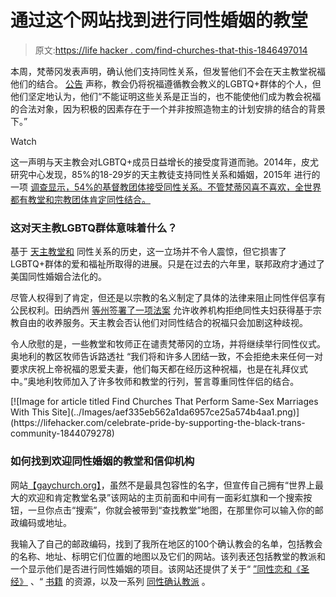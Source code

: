 # 通过这个网站找到进行同性婚姻的教堂

> 原文:[https://life hacker . com/find-churches-that-this-1846497014](https://lifehacker.com/find-churches-that-perform-same-sex-marriages-with-this-1846497014)

本周，梵蒂冈发表声明，确认他们支持同性关系，但发誓他们不会在天主教堂祝福他们的结合。 [公告](https://press.vatican.va/content/salastampa/en/bollettino/pubblico/2021/03/15/210315b.html) 声称，教会仍将祝福遵循教会教义的LGBTQ+群体的个人，但他们坚定地认为，他们“不能证明这些关系是正当的，也不能使他们成为教会祝福的合法对象，因为积极的因素存在于一个并非按照造物主的计划安排的结合的背景下。”

Watch

这一声明与天主教会对LGBTQ+成员日益增长的接受度背道而驰。2014年，皮尤研究中心发现，85%的18-29岁的天主教徒支持同性关系和婚姻，2015年 进行的一项 [调查显示，54%的基督教团体接受同性关系。不管梵蒂冈喜不喜欢，全世界都有教堂和宗教团体肯定同性结合。](https://www.pewresearch.org/fact-tank/2015/12/18/most-u-s-christian-groups-grow-more-accepting-of-homosexuality/)

### 这对天主教LGBTQ群体意味着什么？

基于 [天主教堂和](https://www.hrc.org/resources/stances-of-faiths-on-lgbt-issues-roman-catholic-church) 同性关系的历史，这一立场并不令人震惊，但它损害了LGBTQ+群体的爱和福祉所取得的进展。只是在过去的六年里，联邦政府才通过了美国同性婚姻合法化的。

尽管人权得到了肯定，但还是以宗教的名义制定了具体的法律来阻止同性伴侣享有公民权利。田纳西州 [等州签署了一项法案](https://www.usatoday.com/story/news/nation/2020/01/24/tennessee-gay-adoption-gov-bill-lee-signs-anti-lgbt-measure/4570788002/) 允许收养机构拒绝同性夫妇获得基于宗教自由的收养服务。天主教会否认他们对同性结合的祝福只会加剧这种歧视。

令人欣慰的是，一些教堂和牧师正在谴责梵蒂冈的立场，并将继续举行同性仪式。奥地利的教区牧师告诉路透社 “我们将和许多人团结一致，不会拒绝未来任何一对要求庆祝上帝祝福的恩爱夫妻，他们每天都在经历这种祝福，也是在礼拜仪式中。”奥地利牧师加入了许多牧师和教堂的行列，誓言尊重同性伴侣的结合。

<aside data-commerce-source="inset" class="sc-16a0mhj-2 gAjHzr">[![Image for article titled Find Churches That Perform Same-Sex Marriages With This Site](../Images/aef335eb562a1da6957ce25a574b4aa1.png)](https://lifehacker.com/celebrate-pride-by-supporting-the-black-trans-community-1844079278)</aside>

### 如何找到欢迎同性婚姻的教堂和信仰机构

网站[【gaychurch.org】](https://www.gaychurch.org/)，虽然不是最具包容性的名字，但宣传自己拥有“世界上最大的欢迎和肯定教堂名录”该网站的主页前面和中间有一面彩虹旗和一个搜索按钮，一旦你点击“搜索”，你就会被带到“查找教堂”地图，在那里你可以输入你的邮政编码或地址。

我输入了自己的邮政编码，找到了我所在地区的100个确认教会的名单，包括教会的名称、地址、标明它们位置的地图以及它们的网站。该列表还包括教堂的教派和一个显示他们是否进行同性婚姻的项目。该网站还提供了关于“ [”同性恋和《圣经》](https://www.gaychurch.org/homosexuality-and-the-bible/) 、“ [书籍](https://www.gaychurch.org/bookstore/) 的资源，以及一系列 [同性确认教派](https://www.gaychurch.org/affirming-denominations/) 。